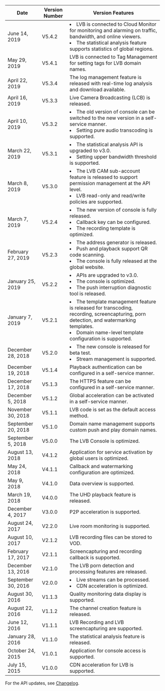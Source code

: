 Date |	Version Number |	Version Features |
----------------|-----------|--------------
June 14, 2019 | V5.4.2 | <li>LVB is connected to Cloud Monitor for monitoring and alarming on traffic, bandwidth, and online viewers. <li>The statistical analysis feature supports statistics of global regions.
May 29, 2019 | V5.4.1 | LVB is connected to Tag Management for setting tags for LVB domain names.
April 22, 2019	| V5.3.4	|	The log management feature is released with real-time log analysis and download available.
April 16, 2019	| V5.3.3	|	Live Camera Broadcasting (LCB) is released.
April 10, 2019	| V5.3.2	|	<li>The old version of console can be switched to the new version in a self-service manner. <li>Setting pure audio transcoding is supported.
March 22, 2019	| V5.3.1	|	<li>The statistical analysis API is upgraded to v3.0. <li>Setting upper bandwidth threshold is supported.
March 8, 2019	| V5.3.0	|	<li>The LVB CAM sub-account feature is released to support permission management at the API level. <li>LVB read-only and read/write policies are supported.
March 7, 2019	| V5.2.4	|	<li>The new version of console is fully released. <li>Callback key can be configured. <li>The recording template is optimized.
February 27, 2019	| V5.2.3	|	<li>The address generator is released. <li>Push and playback support QR code scanning. <li>The console is fully released at the global website.
January 25, 2019	| V5.2.2	|	<li>APIs are upgraded to v3.0. <li>The console is optimized. <li>The push interruption diagnostic tool is released.
January 7, 2019	| V5.2.1	|	<li>The template management feature is released for transcoding, recording, screencapturing, porn detection, and watermarking templates. <li>Domain name-level template configuration is supported.
December 28, 2018	| V5.2.0	|	<li>The new console is released for beta test. <li>Stream management is supported.
December 19, 2018	| V5.1.4	|	Playback authentication can be configured in a self-service manner.
December 17, 2018	| V5.1.3	|	The HTTPS feature can be configured in a self-service manner.
December 5, 2018	| V5.1.2	|	Global acceleration can be activated in a self-service manner.
November 30, 2018	| V5.1.1	|	LVB code is set as the default access method.
September 20, 2018	| V5.1.0	|	Domain name management supports custom push and play domain names.
September 5, 2018	| V5.0.0	|	The LVB Console is optimized.
August 13, 2018	| V4.1.2	|	Application for service activation by global users is optimized.
May 24, 2018	| V4.1.1	|	Callback and watermarking configuration are optimized.
May 9, 2018	| V4.1.0	|	Data overview is supported.
March 19, 2018	| V4.0.0	|	The UHD playback feature is released.
December 4, 2017	| V3.0.0	|	P2P acceleration is supported.
August 24, 2017	| V2.2.0	|	Live room monitoring is supported.
August 10, 2017	| V2.1.2	|	LVB recording files can be stored to VOD.
February 17, 2017	| V2.1.1	|	Screencapturing and recording callback is supported.
December 13, 2016	| V2.1.0	|	The LVB porn detection and processing features are released.
September 30, 2016	| V2.0.0	|	<li>Live streams can be processed. <li>CDN acceleration is optimized.
August 30, 2016	| V1.1.3	|	Quality monitoring data display is supported.
August 22, 2016	| V1.1.2	|	The channel creation feature is released.
June 12, 2016	| V1.1.1	|	LVB Recording and LVB screencapturing are supported.
January 28, 2016	| V1.1.0	|	The statistical analysis feature is released.
October 24, 2015	| V1.0.1	|	Application for console access is supported.
July 15, 2015	| V1.0.0	|	CDN acceleration for LVB is supported.

For the API updates, see [Changelog](https://cloud.tencent.com/document/product/267/20462). 
